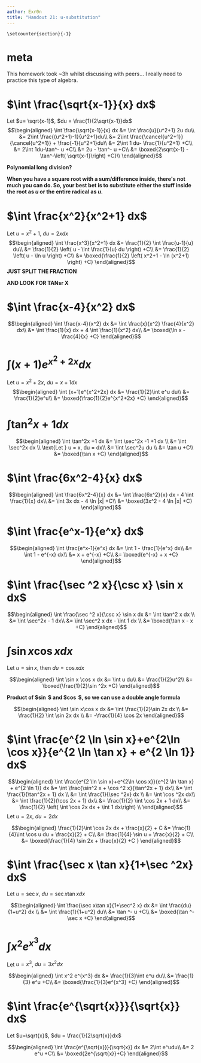 ```yaml
---
author: Exr0n
title: "Handout 21: u-substitution"
---
```


```{=latex}
\setcounter{section}{-1}
```
# meta

This homework took \~3h whilst discussing with peers... I really need to
practice this type of algebra.

# $\int \frac{\sqrt{x-1}}{x} dx$

Let $u= \sqrt{x-1}$, $du = \frac{1}{2\sqrt{x-1}}dx$ $$\begin{aligned}
  \int \frac{\sqrt{x-1}}{x} dx &= \int \frac{u}{u^2+1} 2u du\\
  &= 2\int \frac{(u^2+1)-1}{u^2+1}du\\
  &= 2\int \frac{\cancel{u^2+1}}{\cancel{u^2+1}} + \frac{-1}{u^2+1}du\\
  &= 2\int 1 du- \frac{1}{u^2+1} +C\\
  &= 2\int 1du-\tan^- u +C\\
  &= 2u - \tan^- u +C\\
  &= \boxed{2\sqrt{x-1} - \tan^-\left( \sqrt{x-1}\right)  +C}\\
  \end{aligned}$$

**Polynomial long division?**

**When you have a square root with a sum/difference inside, there\'s not
much you can do. So, your best bet is to substitute either the stuff
inside the root as $u$ or the entire radical as $u$.**

# $\int \frac{x^2}{x^2+1} dx$

Let $u = x^2+1$, $du = 2x dx$ $$\begin{aligned}
  \int \frac{x^3}{x^2+1} dx &= \frac{1}{2} \int \frac{u-1}{u} du\\
  &= \frac{1}{2} \left( u - \int \frac{1}{u} du \right) +C\\
  &= \frac{1}{2} \left( u - \ln u \right) +C\\
  &= \boxed{\frac{1}{2} \left( x^2+1 - \ln (x^2+1) \right) +C}
  \end{aligned}$$ **JUST SPLIT THE FRACTION**

**AND LOOK FOR TANsr X**

# $\int \frac{x-4}{x^2} dx$

$$\begin{aligned}
  \int \frac{x-4}{x^2} dx &= \int \frac{x}{x^2} \frac{4}{x^2} dx\\
  &= \int \frac{1}{x} dx + 4 \int \frac{1}{x^2} dx\\
  &= \boxed{\ln x - \frac{4}{x} +C}
  \end{aligned}$$

# $\int (x+1)e^{x^2+2x} dx$

Let $u = x^2+2x$, $du = x+1 dx$ $$\begin{aligned}
  \int (x+1)e^{x^2+2x} dx &= \frac{1}{2}\int e^u du\\
  &= \frac{1}{2}e^u\\
  &= \boxed{\frac{1}{2}e^{x^2+2x} +C}
  \end{aligned}$$

# $\int \tan^2x +1 dx$

$$\begin{aligned}
  \int \tan^2x +1 dx &= \int \sec^2x -1 +1 dx \\
  &= \int \sec^2x dx \\
  \text{Let } u = x, du = dx\\
  &= \int \sec^2u du \\
  &= \tan u +C\\
  &= \boxed{\tan x +C}
  \end{aligned}$$

# $\int \frac{6x^2-4}{x} dx$

$$\begin{aligned}
  \int \frac{6x^2-4}{x} dx &= \int \frac{6x^2}{x} dx - 4 \int \frac{1}{x} dx\\
  &= \int 3x dx - 4 \ln |x| +C\\
  &= \boxed{3x^2 - 4 \ln  |x| +C}
  \end{aligned}$$

# $\int \frac{e^x-1}{e^x} dx$

$$\begin{aligned}
  \int \frac{e^x-1}{e^x} dx &= \int 1 - \frac{1}{e^x} dx\\
  &= \int 1 - e^{-x} dx\\
  &= x + e^{-x} +C\\
  &= \boxed{e^{-x} + x +C}
  \end{aligned}$$

# $\int \frac{\sec ^2 x}{\csc x} \sin x dx$

$$\begin{aligned}
  \int \frac{\sec ^2 x}{\csc x} \sin x dx &= \int \tan^2 x dx \\
  &= \int \sec^2x - 1 dx\\
  &= \int \sec^2 x dx - \int 1 dx \\
  &= \boxed{\tan x - x +C}
  \end{aligned}$$

# $\int \sin x \cos x dx$

Let $u = \sin x$, then $du = \cos x dx$

$$\begin{aligned}
  \int \sin x \cos x dx &= \int u du\\
  &= \frac{1}{2}u^2\\
  &= \boxed{\frac{1}{2}\sin ^2x +C}
  \end{aligned}$$

**Product of \$sin  \$ and \$cos  \$, so we can use a double angle
formula**

$$\begin{aligned}
  \int \sin x\cos x dx &= \int \frac{1}{2}\sin 2x dx \\
  &= \frac{1}{2} \int \sin 2x dx \\
  &= -\frac{1}{4} \cos 2x
  \end{aligned}$$

# $\int \frac{e^{2 \ln \sin x}+e^{2\ln \cos x}}{e^{2 \ln \tan x} + e^{2 \ln 1}} dx$

$$\begin{aligned}
  \int \frac{e^{2 \ln \sin x}+e^{2\ln \cos x}}{e^{2 \ln \tan x} + e^{2 \ln 1}} dx &= \int \frac{\sin^2 x + \cos ^2 x}{\tan^2x + 1} dx\\
  &= \int \frac{1}{\tan^2x + 1} dx \\
  &= \int \frac{1}{\sec ^2x} dx \\
  &= \int \cos ^2x dx\\
  &= \int \frac{1}{2}(\cos 2x + 1) dx\\
  &= \frac{1}{2} \int \cos 2x + 1 dx\\
  &= \frac{1}{2} \left( \int \cos 2x dx + \int 1 dx\right) \\
  \end{aligned}$$ Let $u = 2x$, $du = 2dx$

$$\begin{aligned}
  \frac{1}{2}\int \cos 2x dx + \frac{x}{2} + C &= \frac{1}{4}\int \cos u du + \frac{x}{2} + C\\
  &= \frac{1}{4} \sin u + \frac{x}{2} + C\\
  &= \boxed{\frac{1}{4} \sin 2x + \frac{x}{2} +C }
  \end{aligned}$$

# $\int \frac{\sec x \tan x}{1+\sec ^2x} dx$

Let $u = \sec  x$, $du = \sec x \tan x dx$

$$\begin{aligned}
  \int \frac{\sec x\tan x}{1+\sec^2 x} dx &= \int \frac{du}{1+u^2} dx \\
  &= \int \frac{1}{1+u^2} du\\
  &= \tan ^- u +C\\
  &= \boxed{\tan ^- \sec x +C}
  \end{aligned}$$

# $\int x^2 e^{x^3}dx$

Let $u = x^3$, $du = 3x^2dx$

$$\begin{aligned}
  \int x^2 e^{x^3} dx &= \frac{1}{3}\int e^u du\\
  &= \frac{1}{3} e^u +C\\
  &= \boxed{\frac{1}{3}e^{x^3} +C}
  \end{aligned}$$

# $\int \frac{e^{\sqrt{x}}}{\sqrt{x}} dx$

Let $u=\sqrt{x}$, $du = \frac{1}{2\sqrt{x}}dx$

$$\begin{aligned}
  \int \frac{e^{\sqrt{x}}}{\sqrt{x}} dx &= 2\int e^udu\\
  &= 2 e^u +C\\
  &= \boxed{2e^{\sqrt{x}}+C}
  \end{aligned}$$
